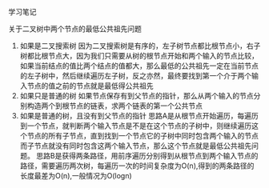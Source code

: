 学习笔记

关于二叉树中两个节点的最低公共祖先问题

1. 如果是二叉搜索树
因为二叉搜索树是有序的，左子树节点都比根节点小，右子树都比根节点大，因为我们只需要从树的根节点开始和两个输入的节点比较，如果当前结点的值比两个结点的值都大，那么最低的公共祖先一定在当前节点的左子树中，然后继续遍历左子树，反之亦然，最终要找到第一个介于两个输入节点的值之前的节点就是最低得公共祖先
2. 如果只是普通的树
如果节点保存有到父节点的指针，那么从两个输入的节点分别构造两个到根节点的链表，求两个链表的第一个公共节点
3. 如果是普通的树，且没有到父节点的指针
思路A是从根节点开始遍历，每遍历到一个节点，就判断两个输入节点是不是在这个节点的子树中，则继续遍历这个节点的所有子节点，直到找到一个节点它的子树中同时包含两个输入的节点而子节点就没有同时包含这两个输入节点，那么这个节点就是最低公共祖先问题。
思路B是获得两条路径，用前序遍历分别得到从根节点到两个输入节点的路径，需要遍历两次树，每遍历一次的时间复杂度为O(n),得到的两条路径的长度最差为O(n),一般情况为O(logn)

